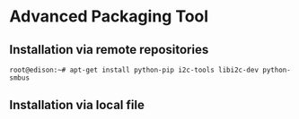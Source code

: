 Advanced Packaging Tool
==

## Installation via remote repositories

    root@edison:~# apt-get install python-pip i2c-tools libi2c-dev python-smbus

## Installation via local file

